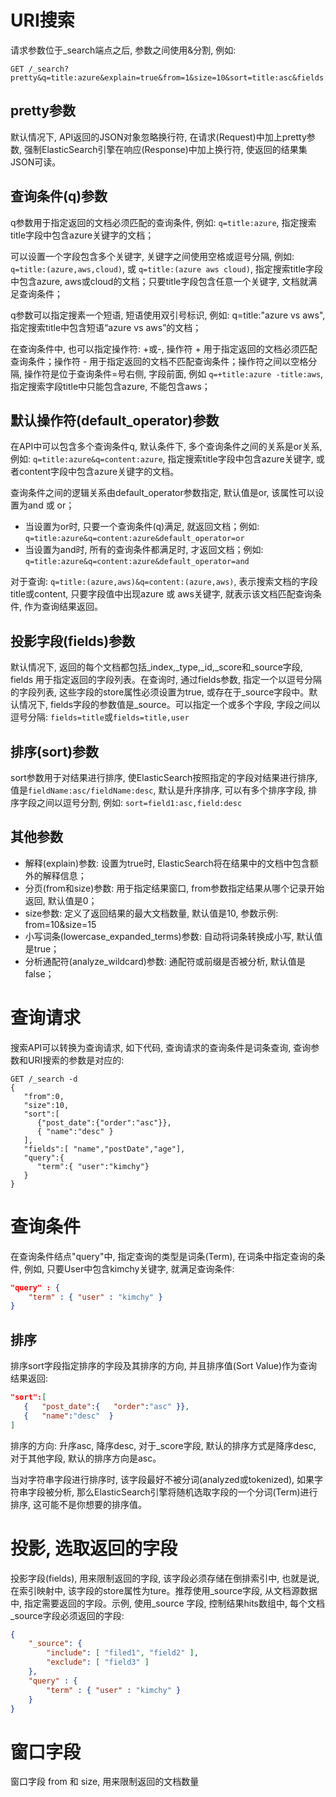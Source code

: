 # URI搜索

请求参数位于_search端点之后, 参数之间使用&分割, 例如: 
```
GET /_search?pretty&q=title:azure&explain=true&from=1&size=10&sort=title:asc&fields:user,title,content
```

## pretty参数

默认情况下, API返回的JSON对象忽略换行符, 在请求(Request)中加上pretty参数, 强制ElasticSearch引擎在响应(Response)中加上换行符, 使返回的结果集JSON可读。

## 查询条件(q)参数

q参数用于指定返回的文档必须匹配的查询条件, 例如: `q=title:azure`, 指定搜索title字段中包含azure关键字的文档；

可以设置一个字段包含多个关键字, 关键字之间使用空格或逗号分隔, 例如: `q=title:(azure,aws,cloud)`, 或 `q=title:(azure aws cloud)`, 指定搜索title字段中包含azure, aws或cloud的文档；只要title字段包含任意一个关键字, 文档就满足查询条件；

q参数可以指定搜素一个短语, 短语使用双引号标识, 例如: q=title:"azure vs aws", 指定搜索title中包含短语“azure vs aws”的文档；

在查询条件中, 也可以指定操作符: +或-, 操作符 + 用于指定返回的文档必须匹配查询条件；操作符 - 用于指定返回的文档不匹配查询条件；操作符之间以空格分隔, 操作符是位于查询条件=号右侧, 字段前面, 例如 `q=+title:azure -title:aws`, 指定搜索字段title中只能包含azure, 不能包含aws；

## 默认操作符(default_operator)参数

在API中可以包含多个查询条件q, 默认条件下, 多个查询条件之间的关系是or关系, 例如: `q=title:azure&q=content:azure`, 指定搜索title字段中包含azure关键字, 或者content字段中包含azure关键字的文档。

查询条件之间的逻辑关系由default_operator参数指定, 默认值是or, 该属性可以设置为and 或 or；

- 当设置为or时, 只要一个查询条件(q)满足, 就返回文档；例如: `q=title:azure&q=content:azure&default_operator=or`
- 当设置为and时, 所有的查询条件都满足时, 才返回文档；例如: `q=title:azure&q=content:azure&default_operator=and`

对于查询: `q=title:(azure,aws)&q=content:(azure,aws)`, 表示搜索文档的字段title或content, 只要字段值中出现azure 或 aws关键字, 就表示该文档匹配查询条件, 作为查询结果返回。

## 投影字段(fields)参数

默认情况下, 返回的每个文档都包括_index,_type,_id,_score和_source字段, fields 用于指定返回的字段列表。在查询时, 通过fields参数, 指定一个以逗号分隔的字段列表, 这些字段的store属性必须设置为true, 或存在于_source字段中。默认情况下, fields字段的参数值是_source。可以指定一个或多个字段, 字段之间以逗号分隔: 
`fields=title`或`fields=title,user`

## 排序(sort)参数

sort参数用于对结果进行排序, 使ElasticSearch按照指定的字段对结果进行排序, 值是`fieldName:asc/fieldName:desc`, 默认是升序排序, 可以有多个排序字段, 排序字段之间以逗号分割, 例如: `sort=field1:asc,field:desc`

## 其他参数

- 解释(explain)参数: 设置为true时, ElasticSearch将在结果中的文档中包含额外的解释信息；
- 分页(from和size)参数: 用于指定结果窗口, from参数指定结果从哪个记录开始返回, 默认值是0；
- size参数: 定义了返回结果的最大文档数量, 默认值是10, 参数示例: from=10&size=15
- 小写词条(lowercase_expanded_terms)参数: 自动将词条转换成小写, 默认值是true；
- 分析通配符(analyze_wildcard)参数: 通配符或前缀是否被分析, 默认值是false；

# 查询请求

搜索API可以转换为查询请求, 如下代码, 查询请求的查询条件是词条查询, 查询参数和URI搜索的参数是对应的: 

```
GET /_search -d 
{  
   "from":0,
   "size":10,
   "sort":[  
      {"post_date":{"order":"asc"}},
      { "name":"desc" }
   ],
   "fields":[ "name","postDate","age"],
   "query":{  
      "term":{ "user":"kimchy"}
   }
}
```

# 查询条件

在查询条件结点"query"中, 指定查询的类型是词条(Term), 在词条中指定查询的条件, 例如, 只要User中包含kimchy关键字, 就满足查询条件: 

```json
"query" : {
    "term" : { "user" : "kimchy" }
}
```

## 排序

排序sort字段指定排序的字段及其排序的方向, 并且排序值(Sort Value)作为查询结果返回: 

```json
"sort":[  
   {   "post_date":{   "order":"asc" }},
   {   "name":"desc"  }
]
```

排序的方向: 升序asc, 降序desc, 对于_score字段, 默认的排序方式是降序desc, 对于其他字段, 默认的排序方向是asc。

当对字符串字段进行排序时, 该字段最好不被分词(analyzed或tokenized), 如果字符串字段被分析, 那么ElasticSearch引擎将随机选取字段的一个分词(Term)进行排序, 这可能不是你想要的排序值。

# 投影, 选取返回的字段

投影字段(fields), 用来限制返回的字段, 该字段必须存储在倒排索引中, 也就是说, 在索引映射中, 该字段的store属性为ture。推荐使用_source字段, 从文档源数据中, 指定需要返回的字段。示例, 使用_source 字段, 控制结果hits数组中, 每个文档_source字段必须返回的字段: 

```json
{
    "_source": {
        "include": [ "filed1", "field2" ],
        "exclude": [ "field3" ]
    },
    "query" : {
        "term" : { "user" : "kimchy" }
    }
}
```

# 窗口字段

窗口字段 from 和 size, 用来限制返回的文档数量
